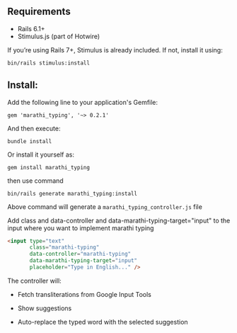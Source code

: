 ## Requirements

- Rails 6.1+
- Stimulus.js (part of Hotwire)

If you’re using Rails 7+, Stimulus is already included.
If not, install it using:

```bash
bin/rails stimulus:install
```

## Install:
Add the following line to your application's Gemfile:
```
gem 'marathi_typing', '~> 0.2.1'
```
And then execute:

```
bundle install
```
Or install it yourself as:

```
gem install marathi_typing
```

then use command 
```
bin/rails generate marathi_typing:install
```

Above command will generate a `marathi_typing_controller.js` file 

Add class and data-controller and data-marathi-typing-target="input" to the input where you want to implement marathi typing 

```html
<input type="text"
       class="marathi-typing"
       data-controller="marathi-typing"
       data-marathi-typing-target="input"
       placeholder="Type in English..." />
```

The controller will:

- Fetch transliterations from Google Input Tools

- Show suggestions

- Auto-replace the typed word with the selected suggestion

